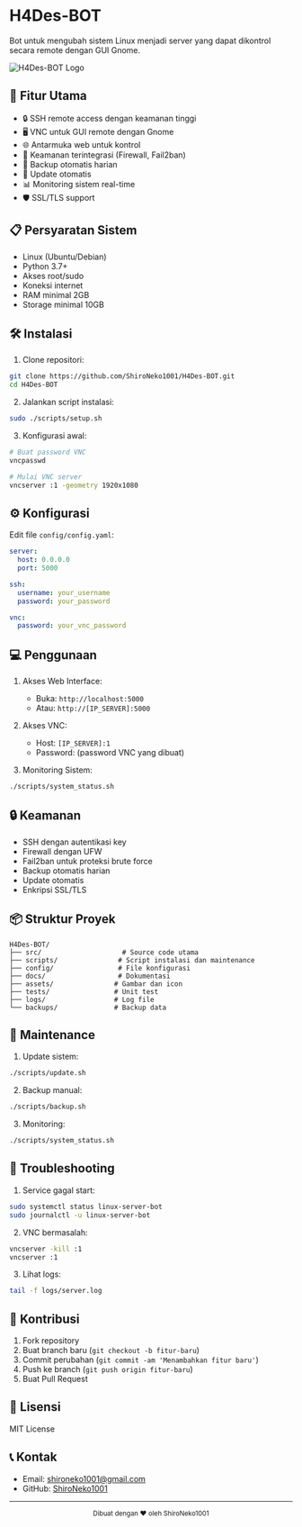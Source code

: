 # H4Des-BOT

Bot untuk mengubah sistem Linux menjadi server yang dapat dikontrol secara remote dengan GUI Gnome.

![H4Des-BOT Logo](assets/images/logo.png)

## 🚀 Fitur Utama

- 🔒 SSH remote access dengan keamanan tinggi
- 🖥️ VNC untuk GUI remote dengan Gnome
- 🌐 Antarmuka web untuk kontrol
- 🔐 Keamanan terintegrasi (Firewall, Fail2ban)
- 💾 Backup otomatis harian
- 🔄 Update otomatis
- 📊 Monitoring sistem real-time
- 🛡️ SSL/TLS support

## 📋 Persyaratan Sistem

- Linux (Ubuntu/Debian)
- Python 3.7+
- Akses root/sudo
- Koneksi internet
- RAM minimal 2GB
- Storage minimal 10GB

## 🛠️ Instalasi

1. Clone repositori:
```bash
git clone https://github.com/ShiroNeko1001/H4Des-BOT.git
cd H4Des-BOT
```

2. Jalankan script instalasi:
```bash
sudo ./scripts/setup.sh
```

3. Konfigurasi awal:
```bash
# Buat password VNC
vncpasswd

# Mulai VNC server
vncserver :1 -geometry 1920x1080
```

## ⚙️ Konfigurasi

Edit file `config/config.yaml`:
```yaml
server:
  host: 0.0.0.0
  port: 5000

ssh:
  username: your_username
  password: your_password

vnc:
  password: your_vnc_password
```

## 💻 Penggunaan

1. Akses Web Interface:
   - Buka: `http://localhost:5000`
   - Atau: `http://[IP_SERVER]:5000`

2. Akses VNC:
   - Host: `[IP_SERVER]:1`
   - Password: (password VNC yang dibuat)

3. Monitoring Sistem:
```bash
./scripts/system_status.sh
```

## 🔒 Keamanan

- SSH dengan autentikasi key
- Firewall dengan UFW
- Fail2ban untuk proteksi brute force
- Backup otomatis harian
- Update otomatis
- Enkripsi SSL/TLS

## 📦 Struktur Proyek

```
H4Des-BOT/
├── src/                    # Source code utama
├── scripts/               # Script instalasi dan maintenance
├── config/                # File konfigurasi
├── docs/                  # Dokumentasi
├── assets/               # Gambar dan icon
├── tests/                # Unit test
├── logs/                 # Log file
└── backups/              # Backup data
```

## 🔄 Maintenance

1. Update sistem:
```bash
./scripts/update.sh
```

2. Backup manual:
```bash
./scripts/backup.sh
```

3. Monitoring:
```bash
./scripts/system_status.sh
```

## 🐛 Troubleshooting

1. Service gagal start:
```bash
sudo systemctl status linux-server-bot
sudo journalctl -u linux-server-bot
```

2. VNC bermasalah:
```bash
vncserver -kill :1
vncserver :1
```

3. Lihat logs:
```bash
tail -f logs/server.log
```

## 🤝 Kontribusi

1. Fork repository
2. Buat branch baru (`git checkout -b fitur-baru`)
3. Commit perubahan (`git commit -am 'Menambahkan fitur baru'`)
4. Push ke branch (`git push origin fitur-baru`)
5. Buat Pull Request

## 📝 Lisensi

MIT License

## 📞 Kontak

- Email: shironeko1001@gmail.com
- GitHub: [ShiroNeko1001](https://github.com/ShiroNeko1001)

---

<div align="center">
  <sub>Dibuat dengan ❤️ oleh ShiroNeko1001</sub>
</div> 